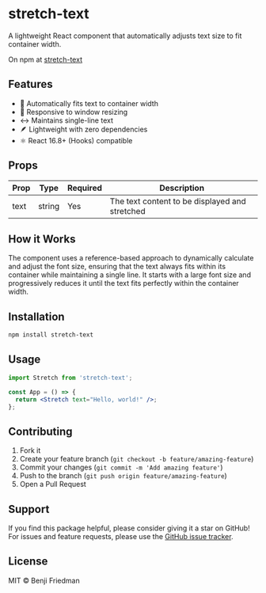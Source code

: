 # stretch-text

A lightweight React component that automatically adjusts text size to fit container width.

On npm at [stretch-text](https://www.npmjs.com/package/stretch-text)

## Features

- 📏 Automatically fits text to container width
- 📱 Responsive to window resizing
- ↔️ Maintains single-line text
- 🪶 Lightweight with zero dependencies
- ⚛️ React 16.8+ (Hooks) compatible

## Props

| Prop | Type | Required | Description |
|------|------|----------|-------------|
| text | string | Yes | The text content to be displayed and stretched |

## How it Works

The component uses a reference-based approach to dynamically calculate and adjust the font size, ensuring that the text always fits within its container while maintaining a single line. It starts with a large font size and progressively reduces it until the text fits perfectly within the container width.

## Installation

```bash
npm install stretch-text
```

## Usage

```jsx
import Stretch from 'stretch-text';

const App = () => {
  return <Stretch text="Hello, world!" />;
};
```

## Contributing

1. Fork it
2. Create your feature branch (`git checkout -b feature/amazing-feature`)
3. Commit your changes (`git commit -m 'Add amazing feature'`)
4. Push to the branch (`git push origin feature/amazing-feature`)
5. Open a Pull Request

## Support

If you find this package helpful, please consider giving it a star on GitHub! For issues and feature requests, please use the [GitHub issue tracker](https://github.com/benjifriedman/stretch-text/issues).

## License

MIT © Benji Friedman

